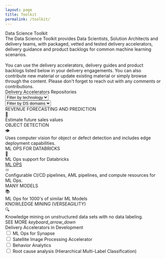 ```yaml
---
layout: page
title: Toolkit
permalink: /toolkit/
---
```


<div class="toolkit">
  <div class="title">Data Science Toolkit</div>
  <div class="paragraph">The Data Science Toolkit provides Data Scientists, Solution Architects and delivery teams, with packaged, vetted and tested delivery accelerators, delivery guidance and product backlogs for common machine learning scenarios.
  </br></br>
  You can use the delivery accelerators, delivery guides and product backlogs listed below in your delivery engagements. You can also contribute new material or update existing material or simply browse through the content. Please don't forget to reach out with any comments or contributions.</div>
  <div class="subtitle borders"> Delivery Accelerators Repositories </div>

  <div class="dropdowns-container">
    <div class="custom-select">
      <select class="toolkit-select">
        <option value="" selected disabled hidden>Filter by technology</option>
        <option value="1">Option 1</option>
        <option value="2">Option 2</option>
        <option value="3">Option 3</option>
      </select>
    </div>
    <div class="custom-select">
      <select class="toolkit-select">
        <option value="" selected disabled hidden>Filter by DS domains</option>
        <option value="1">Option 1</option>
        <option value="2">Option 2</option>
        <option value="3">Option 3</option>
      </select>
    </div>
  </div>

  <div class="toolkit-cards">
    <div class="toolkit-row">
      <div class="toolkit-card left">
        <div class="toolkit-card-title">REVENUE FORECASTING AND PREDICTION</div>
        <div class="toolkit-card-icon">💎</div>
        <div class="toolkit-card-content">Estimate future sales values</div>
      </div>
      <div class="toolkit-card right">
        <div class="toolkit-card-title">OBJECT DETECTION</div>
        <div class="toolkit-card-icon">👁️‍️</div>
        <div class="toolkit-card-content">Uses computer vision for object or defect detection and includes edge deployment capabilities.</div>
      </div>
    </div>
    <div class="toolkit-row">
      <div class="toolkit-card left">
        <div class="toolkit-card-title">ML OPS FOR DATABRICKS</div>
        <div class="toolkit-card-icon">🧱</div>
        <div class="toolkit-card-content"> ML Ops support for Databricks</div>
      </div>
      <div class="toolkit-card right">
        <a class="toolkit-card-title" href="/ml-ops/">ML OPS</a>
        <div class="toolkit-card-icon">♾️</div>
        <div class="toolkit-card-content">Configurable CI/CD pipelines, AML pipelines, and compute resources for ML Ops.</div>
      </div>
    </div>
    <div class="toolkit-row">
      <div class="toolkit-card left">
        <div class="toolkit-card-title">MANY MODELS</div>
        <div class="toolkit-card-icon">📚</div>
        <div class="toolkit-card-content">ML Ops for 1000's of similar ML Models</div>
      </div>
      <div class="toolkit-card right">
        <div class="toolkit-card-title">KNOWLEDGE MINING (VERSEAGILITY)</div>
        <div class="toolkit-card-icon">🔍</div>
        <div class="toolkit-card-content">Knowledge mining on unstructured data sets with no data labeling.</div>
      </div>
    </div>
  </div>

  <div class="subtitle borders" style="margin-top:0px">
    <div class="see-more">
      <span>SEE MORE</span>
      <i class="material-icons" style="margin-bottom:0px">keyboard_arrow_down</i>
    </div>
  </div>

  <div class="subtitle">
    Delivery Accelerators in Development
  </div>

  <div class="toolkit-checkboxs">
    <div class="toolkit-checkbox-row">
      <div class="toolkit-checkbox">
        <input class="checkbox" type="checkbox" id="ml-ops" name="ml-ops" value="ml-ops">
        <label class="label-checkbox" for="ml-ops"> ML Ops for Synapse</label>
      </div>
      <div class="toolkit-checkbox">
        <input class="checkbox" type="checkbox" id="satellite-image" name="satellite-image" value="satellite-image">
        <label class="label-checkbox" for="satellite-image"> Satellite Image Processing Accelerator</label>
      </div>
    </div>
    <div class="toolkit-checkbox-row">
      <div class="toolkit-checkbox">
        <input class="checkbox" type="checkbox" id="behavior-analytics" name="behavior-analytics" value="behavior-analytics">
        <label class="label-checkbox" for="behavior-analytics"> Behavior Analytics</label>
      </div>
      <div class="toolkit-checkbox">
        <input class="checkbox" type="checkbox" id="root-cause" name="root-cause" value="root-cause">
        <span class="label-checkbox" for="root-cause"> Root cause analysis (Hierarchical Multi-Label Classification)</span>
      </div>
    </div>
  </div>

</div>